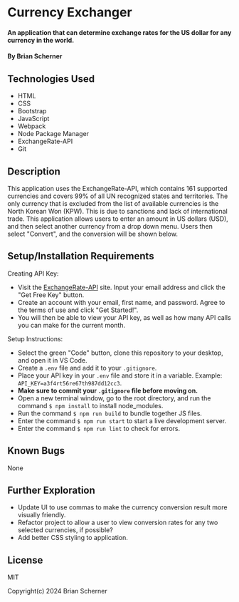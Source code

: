 # Currency Exchanger

#### An application that can determine exchange rates for the US dollar for any currency in the world.

#### By Brian Scherner

## Technologies Used

* HTML
* CSS
* Bootstrap
* JavaScript
* Webpack
* Node Package Manager
* ExchangeRate-API
* Git

## Description

This application uses the ExchangeRate-API, which contains 161 supported currencies and covers 99% of all UN recognized states and territories. The only currency that is excluded from the list of available currencies is the North Korean Won (KPW). This is due to sanctions and lack of international trade. This application allows users to enter an amount in US dollars (USD), and then select another currency from a drop down menu. Users then select "Convert", and the conversion will be shown below. 

## Setup/Installation Requirements

Creating API Key:

* Visit the [ExchangeRate-API](https://www.exchangerate-api.com/) site. Input your email address and click the "Get Free Key" button.
* Create an account with your email, first name, and password. Agree to the terms of use and click "Get Started!".
* You will then be able to view your API key, as well as how many API calls you can make for the current month.

Setup Instructions:

* Select the green "Code" button, clone this repository to your desktop, and open it in VS Code.
* Create a `.env` file and add it to your `.gitignore`.
* Place your API key in your `.env` file and store it in a variable. Example: `API_KEY=a3f4rt56re67th987dd12cc3`.
* **Make sure to commit your `.gitignore` file before moving on.**
* Open a new terminal window, go to the root directory, and run the command `$ npm install` to install node_modules.
* Run the command `$ npm run build` to bundle together JS files.
* Enter the command `$ npm run start` to start a live development server.
* Enter the command `$ npm run lint` to check for errors.

## Known Bugs

None

## Further Exploration 

* Update UI to use commas to make the currency conversion result more visually friendly.
* Refactor project to allow a user to view conversion rates for any two selected currencies, if possible?
* Add better CSS styling to application.
## License

MIT

Copyright(c) 2024 Brian Scherner
